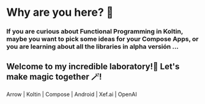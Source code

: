 # Why are you here? 👀

### If you are curious about Functional Programming in **Koltin,** maybe you want to pick some ideas for your Compose Apps, or you are learning about all the libraries in alpha versión …

## Welcome to my incredible laboratory!🔬 Let's make magic together 🪄! 

Arrow | Koltin | Compose | Android | Xef.ai | OpenAI 
